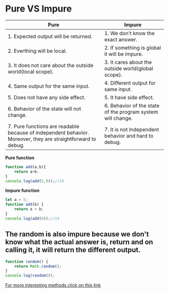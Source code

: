# Pure VS Impure
| Pure                                                                                                         | Impure                                                      |
| ------------------------------------------------------------------------------------------------------------ | ----------------------------------------------------------- |
| 1. Expected output will be returned.                                                                         | 1. We don't know the exact answer.                          |
| 2. Everthing will be local.                                                                                  | 2. If something is global it will be impure.                   |
| 3. It does not care about the outside world(local scope).                                                    | 3. It cares about the outside world(global scope).                     |
| 4. Same output for the same input.                                                                           | 4. Different output for same input.                         |
| 5. Does not have any side effect.                                                                            | 5. It have side effect.                                     |
| 6. Behavior of the state will not change.                                                                    | 6. Behavior of the state of the program system will change. |
| 7. Pure functions are readable because of independent behavior. Moreover, they are straightforward to debug. | 7. It is not Independent behavior and hard to debug.        |
**Pure  function**
```JavaScript
function add(a,b){
    return a+b;
}
console.log(add(5,9));//14
```

**Impure function**
```JavaScript
let a = 5;
function add(b) {
    return a + b;
}
console.log(add(9));//14
```
## The random is also impure because we don't know what the actual answer is, return and on calling it, it will return the different output.

```JavaScript
function random() {
    return Math.random();
}
console.log(random());
```
[For more interesting methods click on this link](./js/pure%20vs%20impure.js)
